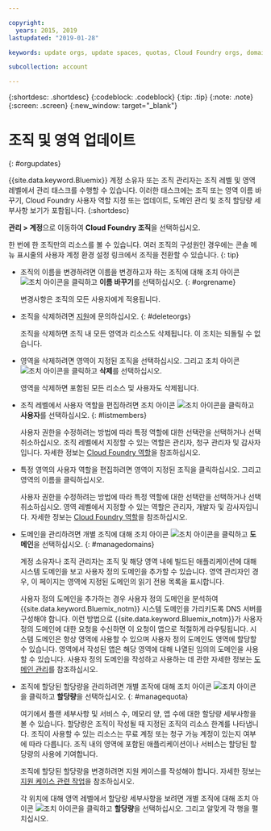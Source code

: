 ```yaml
---

copyright:
  years: 2015, 2019
lastupdated: "2019-01-28"

keywords: update orgs, update spaces, quotas, Cloud Foundry orgs, domains

subcollection: account

---
```


{:shortdesc: .shortdesc}
{:codeblock: .codeblock}
{:tip: .tip}
{:note: .note}
{:screen: .screen}
{:new_window: target="_blank"}


# 조직 및 영역 업데이트
{: #orgupdates}

{{site.data.keyword.Bluemix}} 계정 소유자 또는 조직 관리자는 조직 레벨 및 영역 레벨에서 관리 태스크를 수행할 수 있습니다. 이러한 태스크에는 조직 또는 영역 이름 바꾸기, Cloud Foundry 사용자 역할 지정 또는 업데이트, 도메인 관리 및 조직 할당량 세부사항 보기가 포함됩니다.
{:shortdesc}

**관리 > 계정**으로 이동하여 **Cloud Foundry 조직**을 선택하십시오.

한 번에 한 조직만의 리소스를 볼 수 있습니다. 여러 조직의 구성원인 경우에는 콘솔 메뉴 표시줄의 사용자 계정 환경 설정 링크에서 조직을 전환할 수 있습니다.
{: tip}

  * 조직의 이름을 변경하려면 이름을 변경하고자 하는 조직에 대해 조치 아이콘 ![조치 아이콘](../icons/action-menu-icon.svg)을 클릭하고 **이름 바꾸기**를 선택하십시오.
    {: #orgrename}

    변경사항은 조직의 모든 사용자에게 적용됩니다.

  * 조직을 삭제하려면 [지원](/docs/get-support?topic=get-support-getting-customer-support)에 문의하십시오.
    {: #deleteorgs}

    조직을 삭제하면 조직 내 모든 영역과 리소스도 삭제됩니다. 이 조치는 되돌릴 수 없습니다.

  * 영역을 삭제하려면 영역이 지정된 조직을 선택하십시오. 그리고 조치 아이콘 ![조치 아이콘](../icons/action-menu-icon.svg)을 클릭하고 **삭제**를 선택하십시오.

    영역을 삭제하면 포함된 모든 리소스 및 사용자도 삭제됩니다.

  * 조직 레벨에서 사용자 역할을 편집하려면 조치 아이콘 ![조치 아이콘](../icons/action-menu-icon.svg)을 클릭하고 **사용자**를 선택하십시오.
    {: #listmembers}

    사용자 권한을 수정하려는 방법에 따라 특정 역할에 대한 선택란을 선택하거나 선택 취소하십시오. 조직 레벨에서 지정할 수 있는 역할은 관리자, 청구 관리자 및 감사자입니다. 자세한 정보는 [Cloud Foundry 역할](/docs/iam?topic=iam-cfaccess#cfroles)을 참조하십시오.

  * 특정 영역의 사용자 역할을 편집하려면 영역이 지정된 조직을 클릭하십시오. 그리고 영역의 이름을 클릭하십시오.

    사용자 권한을 수정하려는 방법에 따라 특정 역할에 대한 선택란을 선택하거나 선택 취소하십시오. 영역 레벨에서 지정할 수 있는 역할은 관리자, 개발자 및 감사자입니다. 자세한 정보는 [Cloud Foundry 역할](/docs/iam?topic=iam-cfaccess#cfroles)을 참조하십시오.

  * 도메인을 관리하려면 개별 조직에 대해 조치 아이콘 ![조치 아이콘](../icons/action-menu-icon.svg)을 클릭하고 **도메인**을 선택하십시오.
    {: #managedomains}

    계정 소유자나 조직 관리자는 조직 및 해당 영역 내에 빌드된 애플리케이션에 대해 시스템 도메인을 보고 사용자 정의 도메인을 추가할 수 있습니다. 영역 관리자인 경우, 이 페이지는 영역에 지정된 도메인의 읽기 전용 목록을 표시합니다.

    사용자 정의 도메인을 추가하는 경우 사용자 정의 도메인을 분석하여 {{site.data.keyword.Bluemix_notm}} 시스템 도메인을 가리키도록 DNS 서버를 구성해야 합니다. 이런 방법으로 {{site.data.keyword.Bluemix_notm}}가 사용자 정의 도메인에 대한 요청을 수신하면 이 요청이 앱으로 적절하게 라우팅됩니다. 시스템 도메인은 항상 영역에 사용할 수 있으며 사용자 정의 도메인도 영역에 할당할 수 있습니다. 영역에서 작성된 앱은 해당 영역에 대해 나열된 임의의 도메인을 사용할 수 있습니다. 사용자 정의 도메인을 작성하고 사용하는 데 관한 자세한 정보는 [도메인 관리](/docs/apps?topic=creating-apps-update-domain)를 참조하십시오.

  * 조직에 할당된 할당량을 관리하려면 개별 조작에 대해 조치 아이콘 ![조치 아이콘](../icons/action-menu-icon.svg)을 클릭하고 **할당량**을 선택하십시오.
    {: #managequota}

    여기에서 플랜 세부사항 및 서비스 수, 메모리 양, 앱 수에 대한 할당량 세부사항을 볼 수 있습니다. 할당량은 조직이 작성될 때 지정된 조직의 리소스 한계를 나타냅니다. 조직이 사용할 수 있는 리소스는 무료 계정 또는 청구 가능 계정이 있는지 여부에 따라 다릅니다. 조직 내의 영역에 포함된 애플리케이션이나 서비스는 할당된 할당량의 사용에 기여합니다.

    조직에 할당된 할당량을 변경하려면 지원 케이스를 작성해야 합니다. 자세한 정보는 [지원 케이스 관련 작업](/docs/get-support?topic=get-support-open-case)을 참조하십시오.

    각 위치에 대해 영역 레벨에서 할당량 세부사항을 보려면 개별 조직에 대해 조치 아이콘 ![조치 아이콘](../icons/action-menu-icon.svg)을 클릭하고 **할당량**을 선택하십시오. 그리고 알맞게 각 행을 펼치십시오.
